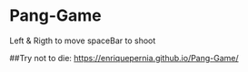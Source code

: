 # Pang-Game

Left & Rigth to move spaceBar to shoot

##Try not to die: https://enriquepernia.github.io/Pang-Game/
